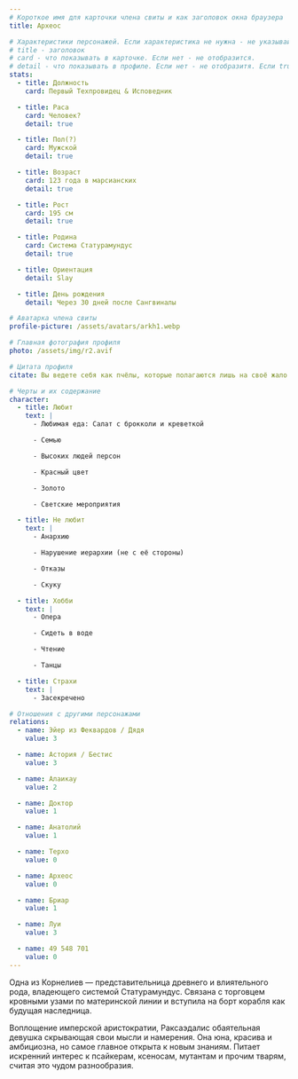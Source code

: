 ```yaml
---
# Короткое имя для карточки члена свиты и как заголовок окна браузера
title: Археос

# Характеристики персонажей. Если характеристика не нужна - не указывай. Оставлять пустыми не надо.
# title - заголовок
# card - что показывать в карточке. Если нет - не отобразится.
# detail - что показывать в профиле. Если нет - не отобразитя. Если true - то же что и в карточке.
stats:
  - title: Должность
    card: Первый Техпровидец & Исповедник

  - title: Раса
    card: Человек?
    detail: true

  - title: Пол(?)
    card: Мужской
    detail: true

  - title: Возраст
    card: 123 года в марсианских
    detail: true

  - title: Рост
    card: 195 см
    detail: true

  - title: Родина
    card: Система Статурамундус
    detail: true

  - title: Ориентация
    detail: Slay

  - title: День рождения
    detail: Через 30 дней после Сангвиналы

# Аватарка члена свиты
profile-picture: /assets/avatars/arkh1.webp

# Главная фотография профиля
photo: /assets/img/r2.avif

# Цитата профиля
citate: Вы ведете себя как пчёлы, которые полагаются лишь на своё жало.

# Черты и их содержание
character:
  - title: Любит
    text: |
      - Любимая еда: Салат с брокколи и креветкой

      - Семью

      - Высоких людей персон

      - Красный цвет

      - Золото

      - Светские мероприятия

  - title: Не любит
    text: |
      - Анархию

      - Нарушение иерархии (не с её стороны)

      - Отказы

      - Скуку

  - title: Хобби
    text: |
      - Опера

      - Сидеть в воде

      - Чтение

      - Танцы

  - title: Страхи
    text: |
      - Засекречено

# Отношения с другими персонажами
relations:
  - name: Эйер из Феквардов / Дядя
    value: 3

  - name: Астория / Бестис
    value: 3

  - name: Алаикаy
    value: 2

  - name: Доктор
    value: 1

  - name: Анатолий
    value: 1

  - name: Терхо
    value: 0

  - name: Археос
    value: 0

  - name: Бриар
    value: 1

  - name: Луи
    value: 3

  - name: 49 548 701
    value: 0
---
```


Одна из Корнелиев — представительница древнего и влиятельного рода, владеющего системой Статурамундус. Связана с торговцем кровными узами по материнской линии и вступила на борт корабля как будущая наследница.

Воплощение имперской аристократии, Раксаэдалис обаятельная девушка скрывающая свои мысли и намерения. Она юна, красива и амбициозна, но самое главное открыта к новым знаниям. Питает искренний интерес к псайкерам, ксеносам, мутантам и прочим тварям, считая это чудом разнообразия.
